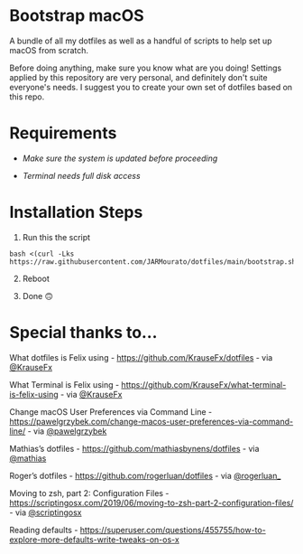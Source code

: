 # Bootstrap macOS

A bundle of all my dotfiles as well as a handful of scripts to help set up macOS from scratch.

Before doing anything, make sure you know what are you doing! Settings applied by this repository are very personal, and definitely don't suite everyone's needs. I suggest you to create your own set of dotfiles based on this repo.

# Requirements

 - *Make sure the system is updated before proceeding*

 - *Terminal needs full disk access*

# Installation Steps

1. Run this the script

```
bash <(curl -Lks https://raw.githubusercontent.com/JARMourato/dotfiles/main/bootstrap.sh)
```

2. Reboot

3. Done 🙃

# Special thanks to…

What dotfiles is Felix using - https://github.com/KrauseFx/dotfiles - via [@KrauseFx](https://twitter.com/krausefx)

What Terminal is Felix using - https://github.com/KrauseFx/what-terminal-is-felix-using - via [@KrauseFx](https://twitter.com/krausefx)

Change macOS User Preferences via Command Line - https://pawelgrzybek.com/change-macos-user-preferences-via-command-line/ - via [@pawelgrzybek](https://twitter.com/pawelgrzybek)

Mathias’s dotfiles - https://github.com/mathiasbynens/dotfiles - via [@mathias](https://twitter.com/mathias)

Roger’s dotfiles - https://github.com/rogerluan/dotfiles - via [@rogerluan_](https://twitter.com/rogerluan_)

Moving to zsh, part 2: Configuration Files - https://scriptingosx.com/2019/06/moving-to-zsh-part-2-configuration-files/ - via [@scriptingosx](https://twitter.com/scriptingosx)

Reading defaults - https://superuser.com/questions/455755/how-to-explore-more-defaults-write-tweaks-on-os-x
